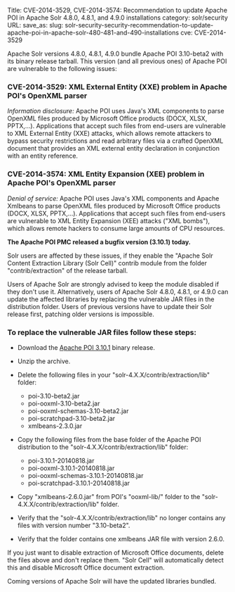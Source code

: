 Title: CVE-2014-3529, CVE-2014-3574: Recommendation to update Apache POI in Apache Solr 4.8.0, 4.8.1, and 4.9.0 installations
category: solr/security
URL:
save_as:
slug: solr-security-security-recommendation-to-update-apache-poi-in-apache-solr-480-481-and-490-installations
cve: CVE-2014-3529

Apache Solr versions 4.8.0, 4.8.1, 4.9.0 bundle Apache POI 3.10-beta2 with its binary release tarball.
This version (and all previous ones) of Apache POI are vulnerable to the following issues:

### CVE-2014-3529: XML External Entity (XXE) problem in Apache POI's OpenXML parser

*Information disclosure:* Apache POI uses Java's XML components to parse OpenXML files produced by Microsoft Office products (DOCX, XLSX, PPTX,...).
Applications that accept such files from end-users are vulnerable to XML External Entity (XXE) attacks, which allows remote attackers to bypass
security restrictions and read arbitrary files via a crafted OpenXML document that provides an XML external entity declaration in conjunction
with an entity reference.

### CVE-2014-3574: XML Entity Expansion (XEE) problem in Apache POI's OpenXML parser

*Denial of service:* Apache POI uses Java's XML components and Apache Xmlbeans to parse OpenXML files produced by Microsoft Office products
(DOCX, XLSX, PPTX,...). Applications that accept such files from end-users are vulnerable to XML Entity Expansion (XEE) attacks ("XML bombs"),
which allows remote hackers to consume large amounts of CPU resources.

**The Apache POI PMC released a bugfix version (3.10.1) today.**

Solr users are affected by these issues, if they enable the "Apache Solr Content Extraction Library (Solr Cell)"
contrib module from the folder "contrib/extraction" of the release tarball.

Users of Apache Solr are strongly advised to keep the module disabled if they don't use it.
Alternatively, users of Apache Solr 4.8.0, 4.8.1, or 4.9.0 can update the affected libraries by
replacing the vulnerable JAR files in the distribution folder. Users of previous versions have
to update their Solr release first, patching older versions is impossible.

### To replace the vulnerable JAR files follow these steps:

* Download the [Apache POI 3.10.1](http://poi.apache.org/download.html#POI-3.10.1) binary release.

* Unzip the archive.

* Delete the following files in your "solr-4.X.X/contrib/extraction/lib" folder:
    * poi-3.10-beta2.jar
    * poi-ooxml-3.10-beta2.jar
    * poi-ooxml-schemas-3.10-beta2.jar
    * poi-scratchpad-3.10-beta2.jar
    * xmlbeans-2.3.0.jar

* Copy the following files from the base folder of the Apache POI distribution to the "solr-4.X.X/contrib/extraction/lib" folder:
    * poi-3.10.1-20140818.jar
    * poi-ooxml-3.10.1-20140818.jar
    * poi-ooxml-schemas-3.10.1-20140818.jar
    * poi-scratchpad-3.10.1-20140818.jar

* Copy "xmlbeans-2.6.0.jar" from POI's "ooxml-lib/" folder to the "solr-4.X.X/contrib/extraction/lib" folder.

* Verify that the "solr-4.X.X/contrib/extraction/lib" no longer contains any files with version number "3.10-beta2".

* Verify that the folder contains one xmlbeans JAR file with version 2.6.0.

If you just want to disable extraction of Microsoft Office documents, delete the files above and don't replace them.
"Solr Cell" will automatically detect this and disable Microsoft Office document extraction.

Coming versions of Apache Solr will have the updated libraries bundled.


